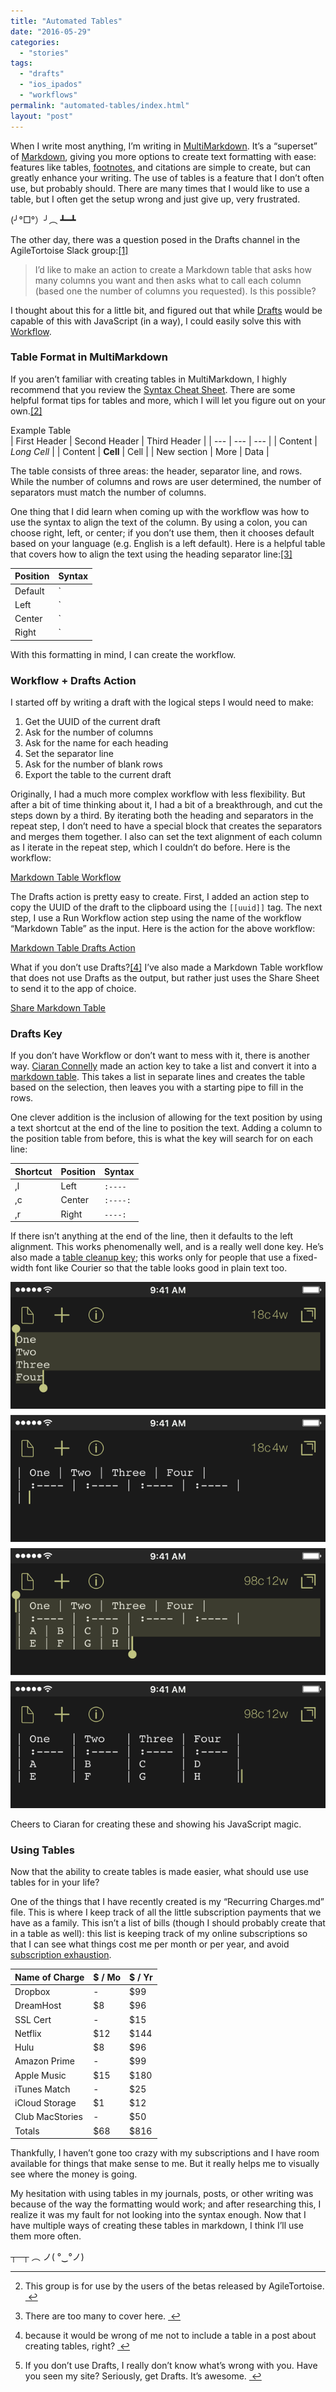 ```yaml
---
title: "Automated Tables"
date: "2016-05-29"
categories: 
  - "stories"
tags: 
  - "drafts"
  - "ios_ipados"
  - "workflows"
permalink: "automated-tables/index.html"
layout: "post"
---
```


When I write most anything, I’m writing in [MultiMarkdown](http://fletcherpenney.net/multimarkdown/). It’s a “superset” of [Markdown](http://daringfireball.net/projects/markdown/), giving you more options to create text formatting with ease: features like tables, [footnotes](https://www.nahumck.me/named-identifiers), and citations are simple to create, but can greatly enhance your writing. The use of tables is a feature that I don’t often use, but probably should. There are many times that I would like to use a table, but I often get the setup wrong and just give up, very frustrated.

(╯°□°）╯︵ ┻━┻

The other day, there was a question posed in the Drafts channel in the AgileTortoise Slack group:[\[1\]](#fn-1 "see footnote")

> I’d like to make an action to create a Markdown table that asks how many columns you want and then asks what to call each column (based one the number of columns you requested). Is this possible?

I thought about this for a little bit, and figured out that while [Drafts](https://geo.itunes.apple.com/us/app/drafts-4-quickly-capture-notes/id905337691?at=1001l4VZ&ct=nahumck_me) would be capable of this with JavaScript (in a way), I could easily solve this with [Workflow](https://geo.itunes.apple.com/us/app/workflow-powerful-automation/id915249334?at=1001l4VZ&ct=nahumck_me).

### Table Format in MultiMarkdown

If you aren’t familiar with creating tables in MultiMarkdown, I highly recommend that you review the [Syntax Cheat Sheet](https://rawgit.com/fletcher/human-markdown-reference/master/index.html). There are some helpful format tips for tables and more, which I will let you figure out on your own.[\[2\]](#fn-2 "see footnote")

Example Table  
| First Header | Second Header | Third Header |
| --- | --- | --- |
| Content | _Long Cell_ |
| Content | **Cell** | Cell |
| New section | More | Data |

The table consists of three areas: the header, separator line, and rows. While the number of columns and rows are user determined, the number of separators must match the number of columns.

One thing that I did learn when coming up with the workflow was how to use the syntax to align the text of the column. By using a colon, you can choose right, left, or center; if you don’t use them, then it chooses default based on your language (e.g. English is a left default). Here is a helpful table that covers how to align the text using the heading separator line:[\[3\]](#fn-3 "see footnote")

  
| Position | Syntax |
| --- | --- |
| Default | `|----|` |
| Left | `|:----|` |
| Center | `|:----:|` |
| Right | `|----:|` |

With this formatting in mind, I can create the workflow.

### Workflow + Drafts Action

I started off by writing a draft with the logical steps I would need to make:

1. Get the UUID of the current draft
2. Ask for the number of columns
3. Ask for the name for each heading
4. Set the separator line
5. Ask for the number of blank rows
6. Export the table to the current draft

Originally, I had a much more complex workflow with less flexibility. But after a bit of time thinking about it, I had a bit of a breakthrough, and cut the steps down by a third. By iterating both the heading and separators in the repeat step, I don’t need to have a special block that creates the separators and merges them together. I also can set the text alignment of each column as I iterate in the repeat step, which I couldn’t do before. Here is the workflow:

[Markdown Table Workflow](https://workflow.is/workflows/a517823a13db47cbab8cad18530a472d)

The Drafts action is pretty easy to create. First, I added an action step to copy the UUID of the draft to the clipboard using the `[[uuid]]` tag. The next step, I use a Run Workflow action step using the name of the workflow “Markdown Table” as the input. Here is the action for the above workflow:

[Markdown Table Drafts Action](https://drafts4-actions.agiletortoise.com/a/1nG)

What if you don’t use Drafts?[\[4\]](#fn-4 "see footnote") I’ve also made a Markdown Table workflow that does not use Drafts as the output, but rather just uses the Share Sheet to send it to the app of choice.

[Share Markdown Table](https://workflow.is/workflows/48fc147590c94a26905a6264782f7ab0)

### Drafts Key

If you don’t have Workflow or don’t want to mess with it, there is another way. [Ciaran Connelly](https://www.twitter.com/cpaconnelly) made an action key to take a list and convert it into a [markdown table](https://drafts4-actions.agiletortoise.com/k/1nB). This takes a list in separate lines and creates the table based on the selection, then leaves you with a starting pipe to fill in the rows.

One clever addition is the inclusion of allowing for the text position by using a text shortcut at the end of the line to position the text. Adding a column to the position table from before, this is what the key will search for on each line:

  
| Shortcut | Position | Syntax |
| --- | --- | --- |
| ,l | Left | `:----` |
| ,c | Center | `:----:` |
| ,r | Right | `----:` |

If there isn’t anything at the end of the line, then it defaults to the left alignment. This works phenomenally well, and is a really well done key. He’s also made a [table cleanup key](https://drafts4-actions.agiletortoise.com/k/1mt); this works only for people that use a fixed-width font like Courier so that the table looks good in plain text too.

![](images/Drafts-Table-Keys.png)

Cheers to Ciaran for creating these and showing his JavaScript magic.

### Using Tables

Now that the ability to create tables is made easier, what should use use tables for in your life?

One of the things that I have recently created is my “Recurring Charges.md” file. This is where I keep track of all the little subscription payments that we have as a family. This isn’t a list of bills (though I should probably create that in a table as well): this list is keeping track of my online subscriptions so that I can see what things cost me per month or per year, and avoid [subscription exhaustion](http://robmalanowski.com/subscription-exhaustion.html).

  
| Name of Charge | $ / Mo | $ / Yr |
| --- | --- | --- |
| Dropbox | \- | $99 |
| DreamHost | $8 | $96 |
| SSL Cert | \- | $15 |
| Netflix | $12 | $144 |
| Hulu | $8 | $96 |
| Amazon Prime | \- | $99 |
| Apple Music | $15 | $180 |
| iTunes Match | \- | $25 |
| iCloud Storage | $1 | $12 |
| Club MacStories | \- | $50 |
| Totals | $68 | $816 |

Thankfully, I haven’t gone too crazy with my subscriptions and I have room available for things that make sense to me. But it really helps me to visually see where the money is going.

My hesitation with using tables in my journals, posts, or other writing was because of the way the formatting would work; and after researching this, I realize it was my fault for not looking into the syntax enough. Now that I have multiple ways of creating these tables in markdown, I think I’ll use them more often.

┬─┬﻿ ︵ ノ( °‿°ノ)

* * *

2. This group is for use by the users of the betas released by AgileTortoise. [ ↩](#fnref-1 "return to article")

4. There are too many to cover here. [ ↩](#fnref-2 "return to article")

6. because it would be wrong of me not to include a table in a post about creating tables, right? [ ↩](#fnref-3 "return to article")

8. If you don’t use Drafts, I really don’t know what’s wrong with you. Have you seen my site? Seriously, get Drafts. It’s awesome. [ ↩](#fnref-4 "return to article")
